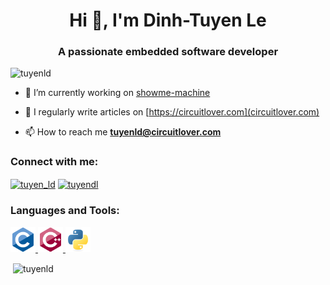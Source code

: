 <h1 align="center">Hi 👋, I'm Dinh-Tuyen Le</h1>
<h3 align="center">A passionate embedded software developer</h3>

<p align="left"> <img src="https://komarev.com/ghpvc/?username=tuyenld&label=Profile%20views&color=0e75b6&style=flat" alt="tuyenld" /> </p>

- 🔭 I’m currently working on [showme-machine](https://github.com/tuyenld/showme-machine)

- 📝 I regularly write articles on [https://circuitlover.com](circuitlover.com)

- 📫 How to reach me **tuyenld@circuitlover.com**

<h3 align="left">Connect with me:</h3>
<p align="left">
<a href="https://twitter.com/tuyen_ld" target="blank"><img align="center" src="https://raw.githubusercontent.com/rahuldkjain/github-profile-readme-generator/master/src/images/icons/Social/twitter.svg" alt="tuyen_ld" height="30" width="40" /></a>
<a href="https://linkedin.com/in/tuyendl" target="blank"><img align="center" src="https://raw.githubusercontent.com/rahuldkjain/github-profile-readme-generator/master/src/images/icons/Social/linked-in-alt.svg" alt="tuyendl" height="30" width="40" /></a>
</p>

<h3 align="left">Languages and Tools:</h3>
<p align="left"> <a href="https://www.cprogramming.com/" target="_blank" rel="noreferrer"> <img src="https://raw.githubusercontent.com/devicons/devicon/master/icons/c/c-original.svg" alt="c" width="40" height="40"/> </a> <a href="https://www.w3schools.com/cpp/" target="_blank" rel="noreferrer"> <img src="https://raw.githubusercontent.com/devicons/devicon/master/icons/cplusplus/cplusplus-original.svg" alt="cplusplus" width="40" height="40"/> </a> <a href="https://www.python.org" target="_blank" rel="noreferrer"> <img src="https://raw.githubusercontent.com/devicons/devicon/master/icons/python/python-original.svg" alt="python" width="40" height="40"/> </a> </p>

<p>&nbsp;<img align="center" src="https://github-readme-stats.vercel.app/api?username=tuyenld&show_icons=true&locale=en" alt="tuyenld" /></p>
